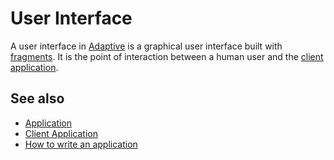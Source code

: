 # User Interface

A user interface in [Adaptive](def://) is a graphical user interface built with [fragments](def://). It is the point of 
interaction between a human user and the [client application](def://).

## See also

- [Application](def://)
- [Client Application](def://)
- [How to write an application](guide://)